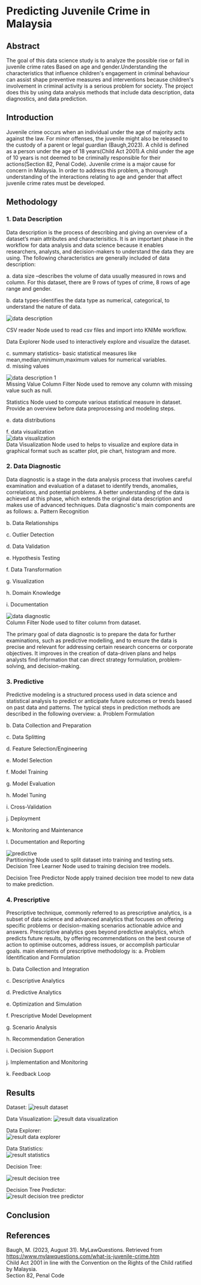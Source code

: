 # Predicting Juvenile Crime in Malaysia

## Abstract 
The goal of this data science study is to analyze the possible rise or fall in juvenile crime rates Based on age and gender.Understanding the characteristics that influence children's engagement in criminal behaviour can assist shape preventive measures and interventions because children's involvement in criminal activity is a serious problem for society. The project does this by using data analysis methods that include data description, data diagnostics, and data prediction.

## Introduction
Juvenile crime occurs when an individual under the age of majority acts against the law. For minor offenses, the juvenile might also be released to the custody of a parent or legal guardian (Baugh,2023). A child is defined as a person under the age of 18 years(Child Act 2001).A child under the age of 10 years is not deemed to be criminally responsible for their actions(Section 82, Penal Code). Juvenile crime is a major cause for concern in Malaysia. In order to address this problem, a thorough understanding of the interactions relating to age and gender that affect juvenile crime rates must be developed. 

## Methodology
### 1. Data Description
Data description is the process of describing and giving an overview of a dataset’s main attributes and characterisitics. It is an important phase in the workflow for data analysis and data science because it enables researchers, analysts, and decision-makers to understand the data they are using. The following characteristics are generally included of data description:

a. data size –describes the volume of data usually measured in rows and column. For this dataset, there are 9 rows of types of crime, 8 rows of age range and gender.  

b. data types-identifies the data type as numerical, categorical, to understand the nature of data.    

![data description](https://github.com/tirasyaz/codeless-data-science-fundamental-2023-FTU-x-UMK/assets/93869166/f6003d66-d7ba-483c-8503-67e1382dd3d3)  

CSV reader Node used to read csv files and import into KNIMe workflow. 

Data Explorer Node used to interactively explore and visualize the dataset.  

c. summary statistics- basic statistical measures like mean,median,minimum,maximum values for numerical variables.  
d. missing values   

![data description 1](https://github.com/tirasyaz/codeless-data-science-fundamental-2023-FTU-x-UMK/assets/93869166/50e07b4b-04be-4b16-9bdc-ee38006f1f4d)   
Missing Value Column Filter Node used to remove any column with missing value such as null.  

Statistics Node used to compute various statistical measure in dataset.
Provide an overview before data preprocessing and modeling steps.  

e. data distributions 

f. data visualization   
![data visualization](https://github.com/tirasyaz/codeless-data-science-fundamental-2023-FTU-x-UMK/assets/93869166/cc7e1d87-bfb6-419f-86d1-feb042d8ee94)  
Data Visualization Node used to helps to visualize and explore data in graphical format such as scatter plot, pie chart, histogram and more.


### 2. Data Diagnostic
Data diagnostic is a stage in the data analysis process that involves careful examination and evaluation of a dataset to identify trends, anomalies, correlations, and potential problems. A better understanding  of the data is achieved at this phase, which extends the original data description and makes use of advanced techniques. Data diagnostic's main components are as follows:
a. Pattern Recognition  

b. Data Relationships  

c. Outlier Detection  

d. Data Validation  

e. Hypothesis Testing  

f. Data Transformation  

g. Visualization  

h. Domain Knowledge  

i. Documentation  

![data diagnostic](https://github.com/tirasyaz/codeless-data-science-fundamental-2023-FTU-x-UMK/assets/93869166/f3a63b53-da1f-45ba-8d9f-6e7d69629d8b)  
Column Filter Node used to filter column from dataset.


The primary goal of data diagnostic is to prepare the data for further examinations, such as predictive modelling, and to ensure the data is precise and relevant for addressing certain research concerns or corporate objectives. It improves in the creation of data-driven plans and helps analysts find information that can direct strategy formulation, problem-solving, and decision-making.

### 3. Predictive
Predictive modeling  is a structured process used in data science and statistical analysis to predict or anticipate future outcomes or trends based on past data and patterns. The typical steps in prediction methods are described in the following overview:
a. Problem Formulation  

b. Data Collection and Preparation  

c. Data Splitting  

d. Feature Selection/Engineering  

e. Model Selection  

f. Model Training  

g. Model Evaluation  

h. Model Tuning  

i. Cross-Validation  

j. Deployment  

k. Monitoring and Maintenance  

l. Documentation and Reporting 

![predictive](https://github.com/tirasyaz/codeless-data-science-fundamental-2023-FTU-x-UMK/assets/93869166/43554f40-411a-4176-8c2e-bf8d20e0f12b)   
Partitioning Node used to split dataset into training and testing sets.  
Decision Tree Learner Node used to training decision tree models.  

Decision Tree Predictor Node apply trained decision tree model to new data to make prediction.


### 4. Prescriptive
Prescriptive technique, commonly referred to as prescriptive analytics, is a subset of data science and advanced analytics that focuses on offering specific problems or decision-making scenarios actionable advice and answers. Prescriptive analytics goes beyond predictive analytics, which predicts future results, by offering recommendations on the best course of action to optimise outcomes, address issues, or accomplish particular goals. main elements of prescriptive methodology is:
a. Problem Identification and Formulation  

b. Data Collection and Integration  

c. Descriptive Analytics  

d. Predictive Analytics  

e. Optimization and Simulation  

f. Prescriptive Model Development  

g. Scenario Analysis  

h. Recommendation Generation  

i. Decision Support  

j. Implementation and Monitoring  

k. Feedback Loop  



## Results   

Dataset:
![result dataset](https://github.com/tirasyaz/codeless-data-science-fundamental-2023-FTU-x-UMK/assets/93869166/03db751e-4f8c-4f64-9c3f-f4e98e2f95b0)  

Data Visualization:
![result data visualization](https://github.com/tirasyaz/codeless-data-science-fundamental-2023-FTU-x-UMK/assets/93869166/d9630b25-3a3e-4c6e-a3f4-416ac8a839b7)  

Data Explorer:  
![result data explorer](https://github.com/tirasyaz/codeless-data-science-fundamental-2023-FTU-x-UMK/assets/93869166/4d5dfc6d-a4d6-4327-a98a-ae25fd55be26)  

Data Statistics:  
![result statistics](https://github.com/tirasyaz/codeless-data-science-fundamental-2023-FTU-x-UMK/assets/93869166/4500e7f5-a6fa-4d3c-9bcf-f2837efb9c73)  

Decision Tree:  

![result decision tree](https://github.com/tirasyaz/codeless-data-science-fundamental-2023-FTU-x-UMK/assets/93869166/725ecbd1-6f9e-4c0f-9ae6-ac4f613a48c4)  

Decision Tree Predictor:  
![result decision tree predictor](https://github.com/tirasyaz/codeless-data-science-fundamental-2023-FTU-x-UMK/assets/93869166/54c80180-62a9-4351-a643-b55df7a77dbc)


## Conclusion

## References
Baugh, M. (2023, August 31). MyLawQuestions. Retrieved from https://www.mylawquestions.com/what-is-juvenile-crime.htm  
Child Act 2001 in line with the Convention on the Rights of the Child ratified by Malaysia.  
Section 82, Penal Code


